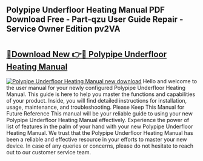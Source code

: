## Polypipe Underfloor Heating Manual PDF Download Free - Part-qzu User Guide Repair - Service Owner Edition pv2VA

# <h2><a href="http://cf17997.oget.top/?id=Polypipe+Underfloor+Heating+Manual">🔗Download New 👉🔴 Polypipe Underfloor Heating Manual</a></h2>

[![Polypipe Underfloor Heating Manual new download](https://i.imgur.com/5g1atiW.png)](http://cf17997.oget.top/?id=Polypipe+Underfloor+Heating+Manual)
Hello and welcome to the user manual for your newly configured Polypipe Underfloor Heating Manual. This guide is here to help you master the functions and capabilities of your product. Inside, you will find detailed instructions for installation, usage, maintenance, and troubleshooting. Please Keep This Manual for Future Reference This manual will be your reliable guide to using your new Polypipe Underfloor Heating Manual effectively. Experience the power of list of features in the palm of your hand with your new Polypipe Underfloor Heating Manual. We trust that the Polypipe Underfloor Heating Manual has been a reliable and effective resource in your efforts to master your new device. In case of any queries or concerns, please do not hesitate to reach out to our customer service team.
